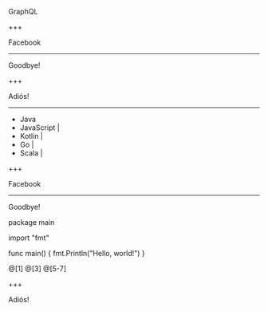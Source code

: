 GraphQL

+++

Facebook

---

Goodbye!

+++

Adiós!

---

- Java
- JavaScript |
- Kotlin     |
- Go         |
- Scala      |

+++

Facebook

---

Goodbye!

package main

import "fmt"

func main() {
    fmt.Println("Hello, world!")
}

@[1]
@[3]
@[5-7]

+++

Adiós!